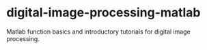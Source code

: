 # digital-image-processing-matlab
Matlab function basics and introductory tutorials for digital image processing.
